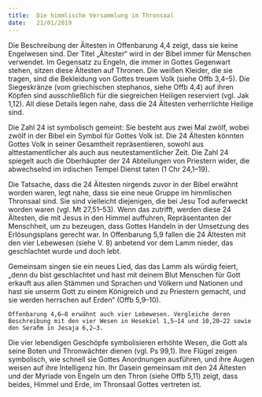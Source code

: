 ```yaml
---
title:  Die himmlische Versammlung im Thronsaal
date:   21/01/2019
---
```


Die Beschreibung der Ältesten in Offenbarung 4,4 zeigt, dass sie keine Engelwesen sind. Der Titel „Ältester“ wird in der Bibel immer für Menschen verwendet. Im Gegensatz zu Engeln, die immer in Gottes Gegenwart stehen, sitzen diese Ältesten auf Thronen. Die weißen Kleider, die sie tragen, sind die Bekleidung von Gottes treuem Volk (siehe Offb 3,4–5). Die Siegeskränze (vom griechischen stephanos, siehe Offb 4,4) auf ihren Köpfen sind ausschließlich für die siegreichen Heiligen reserviert (vgl. Jak 1,12). All diese Details legen nahe, dass die 24 Ältesten verherrlichte Heilige sind. 

Die Zahl 24 ist symbolisch gemeint: Sie besteht aus zwei Mal zwölf, wobei zwölf in der Bibel ein Symbol für Gottes Volk ist. Die 24 Ältesten könnten Gottes Volk in seiner Gesamtheit repräsentieren, sowohl aus alttestamentlicher als auch aus neutestamentlicher Zeit. Die Zahl 24 spiegelt auch die Oberhäupter der 24 Abteilungen von Priestern wider, die abwechselnd im irdischen Tempel Dienst taten (1 Chr 24,1–19). 

Die Tatsache, dass die 24 Ältesten nirgends zuvor in der Bibel erwähnt worden waren, legt nahe, dass sie eine neue Gruppe im himmlischen Thronsaal sind. Sie sind vielleicht diejenigen, die bei Jesu Tod auferweckt worden waren (vgl. Mt 27,51–53). Wenn das zutrifft, werden diese 24 Ältesten, die mit Jesus in den Himmel auffuhren, Repräsentanten der Menschheit, um zu bezeugen, dass Gottes Handeln in der Umsetzung des Erlösungsplans gerecht war. In Offenbarung 5,9 fallen die 24 Ältesten mit den vier Lebewesen (siehe V. 8) anbetend vor dem Lamm nieder, das geschlachtet wurde und doch lebt. 

Gemeinsam singen sie ein neues Lied, das das Lamm als würdig feiert, „denn du bist geschlachtet und hast mit deinem Blut Menschen für Gott erkauft aus allen Stämmen und Sprachen und Völkern und Nationen und hast sie unserm Gott zu einem Königreich und zu Priestern gemacht, und sie werden herrschen auf Erden“ (Offb 5,9–10). 

`Offenbarung 4,6–8 erwähnt auch vier Lebewesen. Vergleiche deren Beschreibung mit den vier Wesen in Hesekiel 1,5–14 und 10,20–22 sowie den Seraﬁm in Jesaja 6,2–3.` 

Die vier lebendigen Geschöpfe symbolisieren erhöhte Wesen, die Gott als seine Boten und Thronwächter dienen (vgl. Ps 99,1). Ihre Flügel zeigen symbolisch, wie schnell sie Gottes Anordnungen ausführen, und ihre Augen weisen auf ihre Intelligenz hin. Ihr Dasein gemeinsam mit den 24 Ältesten und der Myriade von Engeln um den Thron (siehe Offb 5,11) zeigt, dass beides, Himmel und Erde, im Thronsaal Gottes vertreten ist.